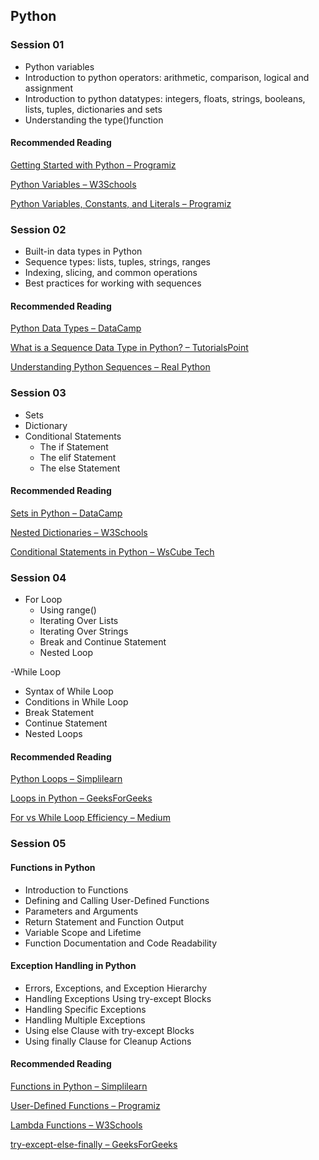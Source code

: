 ## Python 

### Session 01

* Python variables
* Introduction to python operators: arithmetic, comparison, logical and assignment
* Introduction to python datatypes: integers, floats, strings, booleans, lists, tuples, dictionaries and sets
* Understanding the type()function

#### Recommended Reading

[Getting Started with Python – Programiz](https://www.programiz.com/python-programming/getting-started)

[Python Variables – W3Schools](https://www.w3schools.com/python/python_variables.asp)

[Python Variables, Constants, and Literals – Programiz](https://www.programiz.com/python-programming/variables-constants-literals)
  

### Session 02

- Built-in data types in Python
- Sequence types: lists, tuples, strings, ranges
- Indexing, slicing, and common operations
- Best practices for working with sequences

####  Recommended Reading

[Python Data Types – DataCamp](https://www.datacamp.com/blog/python-data-types)

[What is a Sequence Data Type in Python? – TutorialsPoint](https://www.tutorialspoint.com/What-is-a-sequence-data-type-in-Python)

[Understanding Python Sequences – Real Python](https://realpython.com/python-sequences/)

### Session 03

- Sets
- Dictionary
- Conditional Statements
  - The if Statement
  - The elif Statement
  - The else Statement

#### Recommended Reading

[Sets in Python – DataCamp](https://www.datacamp.com/tutorial/sets-in-python)  

[Nested Dictionaries – W3Schools](https://www.w3schools.com/python/python_dictionaries_nested.asp)  

[Conditional Statements in Python – WsCube Tech](https://www.wscubetech.com/resources/python/conditional-statements)  

### Session 04

- For Loop
  - Using range()
  - Iterating Over Lists
  - Iterating Over Strings
  - Break and Continue Statement
  - Nested Loop

-While Loop
  - Syntax of While Loop
  - Conditions in While Loop
  - Break Statement
  - Continue Statement
  - Nested Loops

#### Recommended Reading

[Python Loops – Simplilearn](https://www.simplilearn.com/tutorials/python-tutorial/python-loops)  

[Loops in Python – GeeksForGeeks](https://www.geeksforgeeks.org/python/loops-in-python/)  

[For vs While Loop Efficiency – Medium](https://medium.com/@firdausauliafaza/exploring-speed-eficiency-a-comparative-analysis-of-for-and-while-loops-in-python-f3dab75d57a7)


### Session 05

#### Functions in Python

- Introduction to Functions
- Defining and Calling User-Defined Functions
- Parameters and Arguments
- Return Statement and Function Output
- Variable Scope and Lifetime
- Function Documentation and Code Readability

#### Exception Handling in Python

- Errors, Exceptions, and Exception Hierarchy
- Handling Exceptions Using try-except Blocks
- Handling Specific Exceptions
- Handling Multiple Exceptions
- Using else Clause with try-except Blocks
- Using finally Clause for Cleanup Actions

#### Recommended Reading

[Functions in Python – Simplilearn](https://www.simplilearn.com/tutorials/python-tutorial/python-functions)

[User-Defined Functions – Programiz](https://www.programiz.com/python-programming/function)

[Lambda Functions – W3Schools](https://www.w3schools.com/python/python_lambda.asp)

[try-except-else-finally – GeeksForGeeks](https://www.geeksforgeeks.org/python/try-except-else-and-finally-in-python/)

